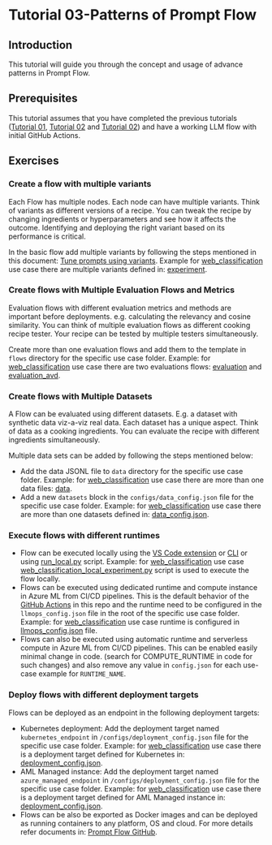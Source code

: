 # Tutorial 03-Patterns of Prompt Flow

## Introduction

This tutorial will guide you through the concept and usage of advance patterns in Prompt Flow.

## Prerequisites

This tutorial assumes that you have completed the previous tutorials ([Tutorial 01](./01-Introduction.md), [Tutorial 02](./02-Development.md) and [Tutorial 02](./04-Patterns.md)) and have a working LLM flow with initial GitHub Actions.

## Exercises

### Create a flow with multiple variants

Each Flow has multiple nodes. Each node can have multiple variants. Think of variants as different versions of a recipe. You can tweak the recipe by changing ingredients or hyperparameters and see how it affects the outcome. Identifying and deploying the right variant based on its performance is critical.

In the basic flow add multiple variants by following the steps mentioned in this document: [Tune prompts using variants](https://learn.microsoft.com/en-us/azure/machine-learning/prompt-flow/how-to-tune-prompts-using-variants?view=azureml-api-2). Example for [web_classification](../../web_classification/) use case there are multiple variants defined in: [experiment](../../web_classification/flows/experiment/flow.dag.yaml).

### Create flows with Multiple Evaluation Flows and Metrics

Evaluation flows with different evaluation metrics and methods are important before deployments. e.g. calculating the relevancy and cosine similarity. You can think of multiple evaluation flows as different cooking recipe tester. Your recipe can be tested by multiple testers simultaneously.

Create more than one evaluation flows and add them to the template in `flows` directory for the specific use case folder. Example: for [web_classification](../../web_classification/) use case there are two evaluations flows: [evaluation](../../web_classification/flows/evaluation/) and [evaluation_avd](../../web_classification/flows/evaluation_adv/).

### Create flows with Multiple Datasets

A Flow can be evaluated using different datasets. E.g. a dataset with synthetic data viz-a-viz real data. Each dataset has a unique aspect. Think of data as a cooking ingredients. You can evaluate the recipe with different ingredients simultaneously.

Multiple data sets can be added by following the steps mentioned below:

- Add the data JSONL file to `data` directory for the specific use case folder. Example: for [web_classification](../../web_classification/) use case there are more than one data files: [data](../../web_classification/data/).
- Add a new `datasets` block in the `configs/data_config.json` file for the specific use case folder. Example: for [web_classification](../../web_classification/) use case there are more than one datasets defined in: [data_config.json](../../web_classification/configs/data_config.json).

### Execute flows with different runtimes

- Flow can be executed locally using the [VS Code extension](https://learn.microsoft.com/en-us/azure/machine-learning/prompt-flow/community-ecosystem?view=azureml-api-2#vs-code-extension) or [CLI](https://learn.microsoft.com/en-us/azure/machine-learning/prompt-flow/community-ecosystem?view=azureml-api-2#prompt-flow-sdkcli) or using [run_local.py](../../local_execution/prompt_experimentation/run_local.py) script. Example: for [web_classification](../../web_classification/) use case [web_classification_local_experiment.py](../../local_execution/web_classification_local_experiment.py) script is used to execute the flow locally.
- Flows can be executed using dedicated runtime and compute instance in Azure ML from CI/CD pipelines. This is the default behavior of the [GitHub Actions](../../.github/workflows/) in this repo and the runtime need to be configured in the `llmops_config.json` file in the root of the specific use case folder. Example: for [web_classification](../../web_classification/) use case runtime is configured in [llmops_config.json](../../web_classification/llmops_config.json) file.
- Flows can also be executed using automatic runtime and serverless compute in Azure ML from CI/CD pipelines. This can be enabled easily minimal change in code. (search for COMPUTE_RUNTIME in code for such changes) and also remove any value in `config.json` for each use-case example for `RUNTIME_NAME`.

### Deploy flows with different deployment targets

Flows can be deployed as an endpoint in the following deployment targets:

- Kubernetes deployment: Add the deployment target named `kubernetes_endpoint` in `/configs/deployment_config.json` file for the specific use case folder. Example: for [web_classification](../../web_classification/) use case there is a deployment target defined for Kubernetes in: [deployment_config.json](../../web_classification/configs/deployment_config.json).
- AML Managed instance: Add the deployment target named `azure_managed_endpoint` in `/configs/deployment_config.json` file for the specific use case folder. Example: for [web_classification](../../web_classification/) use case there is a deployment target defined for AML Managed instance in: [deployment_config.json](../../web_classification/configs/deployment_config.json).
- Flows can be also be exported as Docker images and can be deployed as running containers to any platform, OS and cloud. For more details refer documents in: [Prompt Flow GitHub](https://github.com/microsoft/promptflow/tree/main/docs/how-to-guides/deploy-a-flow).
